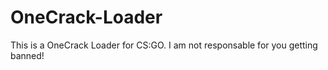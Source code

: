 # OneCrack-Loader
This is a OneCrack Loader for CS:GO. I am not responsable for you getting banned!
